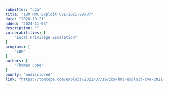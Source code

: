 ```yaml
---
submitter: "c2a"
title: "IBM HMC Exploit CVE-2021-29707"
date: "2020-10-21"
added: "2024-11-03"
description: ""
vulnerabilities: [
    "Local Privilege Escalation"
]
programs: [
    "IBM"
]
authors: [
    "Thomas Cope"
]
bounty: "undisclosed"
link: "https://tomcope.com/exploit/2021/07/19/ibm-hmc-exploit-cve-2021-29707.html"
---
```





